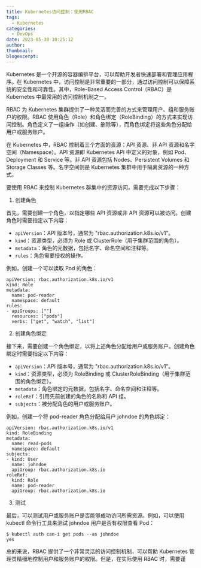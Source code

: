```yaml
---
title: Kubernetes访问控制：使用RBAC
tags:
  - Kubernetes
categories:
  - DevOps
date: 2023-05-30 10:25:12
author:
thumbnail:
blogexcerpt:
---
```

Kubernetes 是一个开源的容器编排平台，可以帮助开发者快速部署和管理应用程序。在 Kubernetes 中，访问控制是非常重要的一部分，通过访问控制可以保障系统的安全性和可靠性。其中，Role-Based Access Control（RBAC）是 Kubernetes 中最常用的访问控制机制之一。

RBAC 为 Kubernetes 集群提供了一种灵活而完善的方式来管理用户、组和服务账户的权限。RBAC 使用角色（Role）和角色绑定（RoleBinding）的方式来实现访问控制。角色定义了一组操作（如创建、删除等），而角色绑定将这些角色分配给用户或服务账户。

在 Kubernetes 中，RBAC 控制着三个方面的资源：API 资源、非 API 资源和名字空间（Namespace）。API 资源即 Kubernetes API 中定义的对象，例如 Pod、Deployment 和 Service 等。非 API 资源包括 Nodes、Persistent Volumes 和 Storage Classes 等。名字空间则是 Kubernetes 集群中用于隔离资源的一种方式。

要使用 RBAC 来控制 Kubernetes 群集中的资源访问，需要完成以下步骤：

1. 创建角色

首先，需要创建一个角色，以指定哪些 API 资源或非 API 资源可以被访问。创建角色时需要指定以下内容：

- `apiVersion`：API 版本号，通常为 "rbac.authorization.k8s.io/v1"。
- `kind`：资源类型，必须为 Role 或 ClusterRole（用于集群范围的角色）。
- `metadata`：角色的元数据，包括名字、命名空间和注释等。
- `rules`：角色需要授权的操作。

例如，创建一个可以读取 Pod 的角色：

```
apiVersion: rbac.authorization.k8s.io/v1
kind: Role
metadata:
  name: pod-reader
  namespace: default
rules:
- apiGroups: [""]
  resources: ["pods"]
  verbs: ["get", "watch", "list"]
```

2. 创建角色绑定

接下来，需要创建一个角色绑定，以将上述角色分配给用户或服务账户。创建角色绑定时需要指定以下内容：

- `apiVersion`：API 版本号，通常为 "rbac.authorization.k8s.io/v1"。
- `kind`：资源类型，必须为 RoleBinding 或 ClusterRoleBinding（用于集群范围的角色绑定）。
- `metadata`：角色绑定的元数据，包括名字、命名空间和注释等。
- `roleRef`：引用先前创建的角色的名称和 API 组。
- `subjects`：被分配角色的用户或服务账户。

例如，创建一个将 pod-reader 角色分配给用户 johndoe 的角色绑定：

```
apiVersion: rbac.authorization.k8s.io/v1
kind: RoleBinding
metadata:
  name: read-pods
  namespace: default
subjects:
- kind: User
  name: johndoe
  apiGroup: rbac.authorization.k8s.io
roleRef:
  kind: Role
  name: pod-reader
  apiGroup: rbac.authorization.k8s.io
```

3. 测试

最后，可以测试用户或服务账户是否能够成功访问所需资源。例如，可以使用 kubectl 命令行工具来测试 johndoe 用户是否有权限查看 Pod：

```
$ kubectl auth can-i get pods --as johndoe
yes
```

总的来说，RBAC 提供了一个非常灵活的访问控制机制，可以帮助 Kubernetes 管理员精细地控制用户和服务账户的权限。但是，在实际使用 RBAC 时，需要谨
